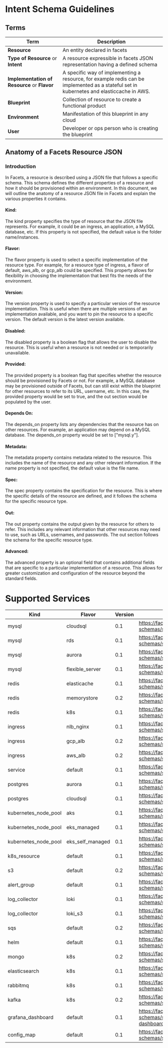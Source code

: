 # Intent Schema Guidelines

## Terms

| Term                                         | Description                                                                                                                              |
|----------------------------------------------|------------------------------------------------------------------------------------------------------------------------------------------|
| **Resource**                                 | An entity declared in facets                                                                                                             |
| **Type of Resource** or **Intent**           | A resource expressible in facets JSON representation having a defined schema                                                             |
| **Implementation of Resource** or **Flavor** | A specific way of implementing a resource, for example redis can be implemented as a stateful set in kubernetes and elasticcache in AWS. |
| **Blueprint**                                | Collection of resource to create a functional product                                                                                    |
| **Environment**                              | Manifestation of this blueprint in any cloud                                                                                             |
| **User**                                     | Developer or ops person who is creating the blueprint                                                                                    |

## Anatomy of a Facets Resource JSON

### Introduction
In Facets, a resource is described using a JSON file that follows a specific schema. This schema defines the different properties of a resource and how it should be provisioned within an environment. In this document, we will outline the anatomy of a resource JSON file in Facets and explain the various properties it contains.

#### Kind:
The kind property specifies the type of resource that the JSON file represents. For example, it could be an ingress, an application, a MySQL database, etc. If this property is not specified, the default value is the folder name/instances.

#### Flavor:
The flavor property is used to select a specific implementation of the resource type. For example, for a resource type of ingress, a flavor of default, aws_alb, or gcp_alb could be specified. This property allows for flexibility in choosing the implementation that best fits the needs of the environment.

#### Version:
The version property is used to specify a particular version of the resource implementation. This is useful when there are multiple versions of an implementation available, and you want to pin the resource to a specific version. The default version is the latest version available.

#### Disabled:
The disabled property is a boolean flag that allows the user to disable the resource. This is useful when a resource is not needed or is temporarily unavailable.

#### Provided:
The provided property is a boolean flag that specifies whether the resource should be provisioned by Facets or not. For example, a MySQL database may be provisioned outside of Facets, but can still exist within the blueprint for other resources to refer to its URL, username, etc. In this case, the provided property would be set to true, and the out section would be populated by the user.

#### Depends On:
The depends_on property lists any dependencies that the resource has on other resources. For example, an application may depend on a MySQL database. The depends_on property would be set to ["mysql.y"].

#### Metadata:
The metadata property contains metadata related to the resource. This includes the name of the resource and any other relevant information. If the name property is not specified, the default value is the file name.

#### Spec:
The spec property contains the specification for the resource. This is where the specific details of the resource are defined, and it follows the schema for the specific resource type.

#### Out:
The out property contains the output given by the resource for others to refer. This includes any relevant information that other resources may need to use, such as URLs, usernames, and passwords. The out section follows the schema for the specific resource type.

#### Advanced:
The advanced property is an optional field that contains additional fields that are specific to a particular implementation of a resource. This allows for greater customization and configuration of the resource beyond the standard fields.

# Supported Services

| Kind                 | Flavor           | Version | Schema                                                                                                | Sample                                                                    | Readme                                                          |
|----------------------|------------------|---------|-------------------------------------------------------------------------------------------------------|---------------------------------------------------------------------------|-----------------------------------------------------------------|
| mysql                | cloudsql         | 0.1     | https://facets-cloud.github.io/facets-schemas/schemas/mysql/mysql.schema.json                         | [Sample](schemas/mysql/mysql.cloudsql.sample.json)                        | [Readme](schemas/mysql/mysql.schema.md)                         |
| mysql                | rds              | 0.1     | https://facets-cloud.github.io/facets-schemas/schemas/mysql/mysql.schema.json                         | [Sample](schemas/mysql/mysql.rds.sample.json)                             | [Readme](schemas/mysql/mysql.schema.md)                         |
| mysql                | aurora           | 0.1     | https://facets-cloud.github.io/facets-schemas/schemas/mysql/mysql.schema.json                         | [Sample](schemas/mysql/mysql.aurora.sample.json)                          | [Readme](schemas/mysql/mysql.schema.md)                         |
| mysql                | flexible_server  | 0.1     | https://facets-cloud.github.io/facets-schemas/schemas/mysql/mysql.schema.json                         | [Sample](schemas/mysql/mysql.flexible_server.sample.json)                 | [Readme](schemas/mysql/mysql.schema.md)                         |
| redis                | elasticache      | 0.1     | https://facets-cloud.github.io/facets-schemas/schemas/redis/redis.schema.json                         | [Sample](schemas/redis/redis.sample.json)                                 | [Readme](schemas/redis/redis.schema.md)                         |
| redis                | memorystore      | 0.2     | https://facets-cloud.github.io/facets-schemas/schemas/redis/redis.schema.json                         | [Sample](schemas/redis/redis.sample.json)                                 | [Readme](schemas/redis/redis.schema.md)                         |
| redis                | k8s              | 0.1     | https://facets-cloud.github.io/facets-schemas/schemas/redis/redis.schema.json                         | [Sample](schemas/redis/redis.sample.json)                                 | [Readme](schemas/redis/redis.schema.md)                         |
| ingress              | nlb_nginx        | 0.1     | https://facets-cloud.github.io/facets-schemas/schemas/loadbalancer/ingress.schema.json                | [Sample](schemas/loadbalancer/ingress.nlb_ngnix.sample.json)              | [Readme](schemas/loadbalancer/ingress.schema.md)                |
| ingress              | gcp_alb          | 0.2     | https://facets-cloud.github.io/facets-schemas/schemas/loadbalancer/ingress.schema.json                | [Sample](schemas/loadbalancer/ingress.gcp_alb.sample.json)                | [Readme](schemas/loadbalancer/ingress.schema.md)                |
| ingress              | aws_alb          | 0.2     | https://facets-cloud.github.io/facets-schemas/schemas/loadbalancer/ingress.schema.json                | [Sample](schemas/loadbalancer/ingress.aws_alb.sample.json)                | [Readme](schemas/loadbalancer/ingress.schema.md)                |
| service              | default          | 0.1     | https://facets-cloud.github.io/facets-schemas/schemas/service/service.schema.json                     | [Sample](schemas/service/service.default.sample.json)                     | [Readme](schemas/service/service.schema.md)                     |
| postgres             | aurora           | 0.1     | https://facets-cloud.github.io/facets-schemas/schemas/postgres/postgres.schema.json                   | [Sample](schemas/postgres/postgres.aurora.sample.json)                    | [Readme](schemas/postgres/postgres.schema.md)                   |
| postgres             | cloudsql         | 0.1     | https://facets-cloud.github.io/facets-schemas/schemas/postgres/postgres.schema.json                   | [Sample](schemas/postgres/postgres.cloudsql.sample.json)                  | [Readme](schemas/postgres/postgres.schema.md)                   |
| kubernetes_node_pool | aks              | 0.1     | https://facets-cloud.github.io/facets-schemas/schemas/nodepool/nodepool.schema.json                   | [Sample](schemas/nodepool/nodepool.aks.sample.json)                       | [Readme](schemas/nodepool/nodepool.schema.md)                   |
| kubernetes_node_pool | eks_managed      | 0.1     | https://facets-cloud.github.io/facets-schemas/schemas/nodepool/nodepool.schema.json                   | [Sample](schemas/nodepool/nodepool.eks_managed.sample.json)               | [Readme](schemas/nodepool/nodepool.schema.md)                   |
| kubernetes_node_pool | eks_self_managed | 0.1     | https://facets-cloud.github.io/facets-schemas/schemas/nodepool/nodepool.schema.json                   | [Sample](schemas/nodepool/nodepool.eks_self_managed.sample.json)          | [Readme](schemas/nodepool/nodepool.schema.md)                   |
| k8s_resource         | default          | 0.1     | https://facets-cloud.github.io/facets-schemas/schemas/k8s_resource/k8s_resource.schema.json           | [Sample](schemas/k8s_resource/k8s_resource.default.sample.json)           | [Readme](schemas/k8s_resource/k8s_resource.schema.md)           |
| s3                   | default          | 0.2     | https://facets-cloud.github.io/facets-schemas/schemas/s3/s3.schema.json                               | [Sample](schemas/s3/s3.default.sample.json)                               | [Readme](schemas/s3/s3.schema.md)                               |
| alert_group          | default          | 0.1     | https://facets-cloud.github.io/facets-schemas/schemas/alert_group/alert_group.schema.json             | [Sample](schemas/alert_group/alert_group.default.sample.json)             | [Readme](schemas/alert_group/alert_group.schema.md)             |
| log_collector        | loki             | 0.1     | https://facets-cloud.github.io/facets-schemas/schemas/log_collector/log_collector.schema.json         | [Sample](schemas/log_collector/log_collector.loki.sample.json)            | [Readme](schemas/log_collector/log_collector.schema.md)         |
| log_collector        | loki_s3          | 0.1     | https://facets-cloud.github.io/facets-schemas/schemas/log_collector/log_collector.schema.json         | [Sample](schemas/log_collector/log_collector.loki_s3.sample.json)         | [Readme](schemas/log_collector/log_collector.schema.md)         |
| sqs                  | default          | 0.2     | https://facets-cloud.github.io/facets-schemas/schemas/sqs/sqs.schema.json                             | [Sample](schemas/sqs/sqs.default.sample.json)                             | [Readme](schemas/sqs/sqs.schema.md)                             |
| helm                 | default          | 0.1     | https://facets-cloud.github.io/facets-schemas/schemas/helm/helm.schema.json                           | [Sample](schemas/helm/helm.helm_simple.sample.json)                       | [Readme](schemas/helm/helm.schema.md)                           |
| mongo                | k8s              | 0.2     | https://facets-cloud.github.io/facets-schemas/schemas/mongo/mongo.schema.json                         | [Sample](schemas/mongo/mongo.k8s.sample.json)                             | [Readme](schemas/mongo/mongo.schema.md)                         |
| elasticsearch        | k8s              | 0.1     | https://facets-cloud.github.io/facets-schemas/schemas/elasticsearch/elasticsearch.schema.json         | [Sample](schemas/elasticsearch/elasticsearch.k8s.sample.json)             | [Readme](schemas/elasticsearch/elasticsearch.schema.md)         |
| rabbitmq             | k8s              | 0.1     | https://facets-cloud.github.io/facets-schemas/schemas/rabbitmq/rabbitmq.schema.json                   | [Sample](schemas/rabbitmq/rabbitmq.k8s.sample.json)                       | [Readme](schemas/rabbitmq/rabbitmq.schema.md)                   |
| kafka                | k8s              | 0.2     | https://facets-cloud.github.io/facets-schemas/schemas/kafka/kafka.schema.json                         | [Sample](schemas/kafka/kafka.k8s.sample.json)                             | [Readme](schemas/kafka/kafka.schema.md)                         |
| grafana_dashboard    | default          | 0.1     | https://facets-cloud.github.io/facets-schemas/schemas/grafana_dashboard/grafana-dashboard.schema.json | [Sample](schemas/grafana_dashboard/grafana_dashboard.default.sample.json) | [Readme](schemas/grafana_dashboard/grafana_dashboard.schema.md) |
| config_map           | default          | 0.1     | https://facets-cloud.github.io/facets-schemas/schemas/config_map/config_map.schema.json               | [Sample](schemas/config_map/config_map.k8s.sample.json)                   | [Readme](schemas/config_map/config_map.schema.md)               |

